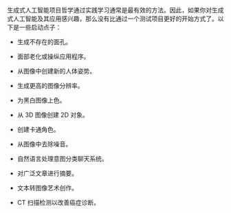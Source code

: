 生成式人工智能项目哲学通过实践学习通常是最有效的方法。因此，如果你对生成式人工智能及其应用感兴趣，那么没有比通过一个测试项目更好的开始方式了。以下是一些启动点子：

+   生成不存在的面孔。

+   面部老化或操纵应用程序。

+   从图像中创建新的人体姿势。

+   生成更高的图像分辨率。

+   为黑白图像上色。

+   从 3D 图像创建 2D 对象。

+   创建卡通角色。

+   从图像中去除噪音。

+   自然语言处理意图分类聊天系统。

+   对广泛文章进行摘要。

+   文本转图像艺术创作。

+   CT 扫描检测以改善癌症诊断。
